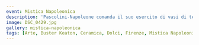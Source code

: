 ```yaml
---
event: Mistica Napoleonica
description: 'Pascolini-Napoleone comanda il suo esercito di vasi di terracotta, assegna medaglie "dolciarie", posa pittoricamente per le fotocamere.'
image: DSC_0429.jpg
gallery: mistica-napoleonica
tags: [Arte, Buster Keaton, Ceramica, Dolci, Firenze, Mistica Napoleonica, Napoleone, Performance, Pittura, Scultura, Stefano Pascolini]
---
```

